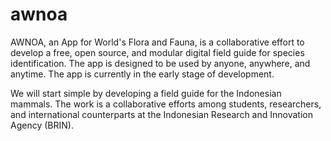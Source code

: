# awnoa

AWNOA, an App for World's Flora and Fauna, is a collaborative effort to develop a free, open source, and modular digital field guide for species identification. The app is designed to be used by anyone, anywhere, and anytime. The app is currently in the early stage of development.

We will start simple by developing a field guide for the Indonesian mammals. The work is a collaborative efforts among students, researchers, and international counterparts at the Indonesian Research and Innovation Agency (BRIN).
